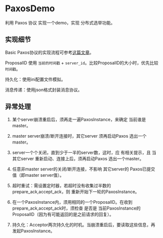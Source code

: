 # PaxosDemo

利用 Paxos 协议 实现一个demo，实现 分布式选举功能。

## 实现细节

Basic Paxos协议的实现流程可参考[这篇文章](https://baozh.github.io/2016-03/paxos-learning/)。

ProposalID 使用 `当前的时间戳` + `server_id`。比较ProposalID的大小时，优先比较`时间戳`。

持久化：使用ini配置文件模拟。

消息传递：使用json格式封装消息协议。


## 异常处理

1. 某个server崩溃重启后，须再走一遍PaxosInstance，来确定 当前谁是master。

2. master server崩溃/断开连接时，其它server 须再启动Paxos 选出一个master。

3. server一个个关闭，直到少于一半的server数，这时，应 有相关提示，且 当其它server 重新启动、连接上后，须再启动Paxos 选出一个master。

4. 任意非master server的关闭/断开连接，不影响 其它server的 Paxos已提交值（即master server值）。

5. 超时重试：需设置定时器，若超时没有收集过半数的prepare_ack,accept_ack，则 重新开始下一轮的PaxosInstance。

6. 在一个PaxosInstance内，须用相同的一个ProposalID。在收到prepare_ack,accept_ack时，须检查 是否是 当前PaxosInstance的 ProposalID（因为有可能返回的是之前请求的回复）。

7. 持久化：Acceptor两次持久化的时机。当崩溃重启后，要读取这些信息，再发起PaxosInstance。




